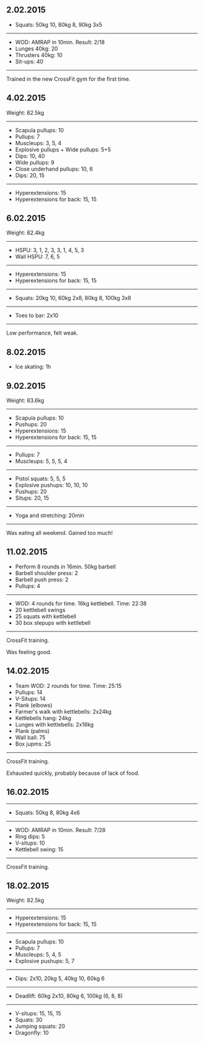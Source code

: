 ## 2.02.2015

* Squats: 50kg 10, 80kg 8, 90kg 3x5

---

* WOD: AMRAP in 10min. Result: 2/18
* Lunges 40kg: 20
* Thrusters 40kg: 10
* Sit-ups: 40

---

Trained in the new CrossFit gym for the first time.

## 4.02.2015

Weight: 82.5kg

---

* Scapula pullups: 10
* Pullups: 7
* Muscleups: 3, 5, 4
* Explosive pullups + Wide pullups: 5+5
* Dips: 10, 40
* Wide pullups: 9
* Close underhand pullups: 10, 6
* Dips: 20, 15

---

* Hyperextensions: 15
* Hyperextensions for back: 15, 15

## 6.02.2015

Weight: 82.4kg

---

* HSPU: 3, 1, 2, 3, 3, 1, 4, 5, 3
* Wall HSPU: 7, 6, 5

---

* Hyperextensions: 15
* Hyperextensions for back: 15, 15

---

* Squats: 20kg 10, 60kg 2x8, 80kg 8, 100kg 3x8

---

* Toes to bar: 2x10

---

Low performance, felt weak.

## 8.02.2015

* Ice skating: 1h

## 9.02.2015

Weight: 83.6kg

---

* Scapula pullups: 10
* Pushups: 20
* Hyperextensions: 15
* Hyperextensions for back: 15, 15

---

* Pullups: 7
* Muscleups: 5, 5, 5, 4

---

* Pistol squats: 5, 5, 5
* Explosive pushups: 10, 10, 10
* Pushups: 20
* Situps: 20, 15

---

* Yoga and stretching: 20min

---

Was eating all weekend. Gained too much!

## 11.02.2015

* Perform 8 rounds in 16min. 50kg barbell
* Barbell shoulder press: 2
* Barbell push press: 2
* Pullups: 4

---

* WOD: 4 rounds for time. 16kg kettlebell. Time: 22:38
* 20 kettlebell swings
* 25 squats with kettlebell
* 30 box stepups with kettlebell

---

CrossFit training.

Was feeling good.

## 14.02.2015

* Team WOD: 2 rounds for time. Time: 25:15
* Pullups: 14
* V-Situps: 14
* Plank (elbows)
* Farmer's walk with kettlebells: 2x24kg
* Kettlebells hang: 24kg
* Lunges with kettlebells: 2x16kg
* Plank (palms)
* Wall ball: 75
* Box jupms: 25

---

CrossFit training.

Exhausted quickly, probably because of lack of food.

## 16.02.2015

---

* Squats: 50kg 8, 80kg 4x6

---

* WOD: AMRAP in 10min. Result: 7/28
* Ring dips: 5
* V-situps: 10
* Kettlebell swing: 15

---

CrossFit training.

## 18.02.2015

Weight: 82.5kg

---

* Hyperextensions: 15
* Hyperextensions for back: 15, 15

---

* Scapula pullups: 10
* Pullups: 7
* Muscleups: 5, 4, 5
* Explosive pushups: 5, 7

---

* Dips: 2x10, 20kg 5, 40kg 10, 60kg 6

---

* Deadlift: 60kg 2x10, 80kg 6, 100kg (6, 8, 8)

---

* V-situps: 15, 15, 15
* Squats: 30
* Jumping squats: 20
* Dragonfly: 10
